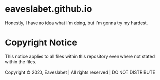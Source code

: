 # eaveslabet.github.io

Honestly, I have no idea what I'm doing, but I'm gonna try my hardest.

# Copyright Notice

This notice applies to all files within this repository even where not stated within the files.<br>
<br>
Copyright © 2020, Eaveslabet | All rights reserved | DO NOT DISTRIBUTE